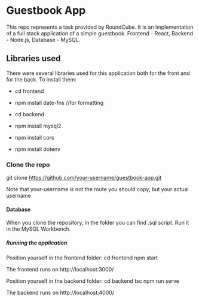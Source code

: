 # Guestbook App

This repo represents a task provided by RoundCube. It is an implementation of a full stack application of a simple guestbook. Frontend - React, Backend - Node.js, Database - MySQL.

## Libraries used
There were several libraries used for this application both for the front and for the back.
To install them:
 * cd frontend
 * npm install date-fns //for formatting

 * cd backend
 * npm install mysql2
 * npm install cors
 * npm install dotenv


### Clone the repo

git clone https://github.com/your-username/guestbook-app.git

Note that your-username is not the route you should copy, but your actual username

#### Database

When you clone the repository, in the folder you can find .sql script. Run it in the MySQL Workbench.

##### Running the application
Position yourself in the frontend folder:
cd frontend
npm start

The frontend runs on http://localhost:3000/

Position yourself in the backend folder:
cd backend
tsc
npm run serve

The backend runs on http://localhost:4000/

